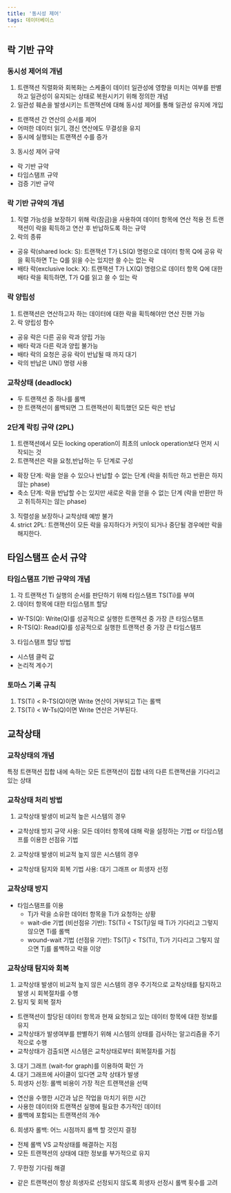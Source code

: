 ```yaml
---
title: '동시성 제어'
tags: 데이터베이스
---
```


## 락 기반 규약
### 동시성 제어의 개념
1. 트랜잭션 직렬화와 회복화는 스케줄이 데이터 일관성에 영향을 미치는 여부를 판별하고 일관성이 유지되는 상태로 복원시키기 위해 정의한 개념
2. 일관성 훼손을 발생시키는 트랜잭션에 대해 동시성 제어를 통해 일관성 유지에 개입
  - 트랜잭션 간 연산의 순서를 제어
  - 어떠한 데이터 읽기, 갱신 연산에도 무결성을 유지
  - 동시에 실행되는 트랜잭션 수를 증가
3. 동시성 제어 규약
  - 락 기반 규약
  - 타임스탬프 규약
  - 검증 기반 규약

### 락 기반 규약의 개념
1. 직렬 가능성을 보장하기 위해 락(잠금)을 사용하여 데이터 항목에 연산 적용 전 트랜잭션이 락을 획득하고 연산 후 반납하도록 하는 규약
2. 락의 종류
  - 공유 락(shared lock: S): 트랜잭션 T가 LS(Q) 명령으로 데이터 항목 Q에 공유 락을 획득하면 T는 Q를 읽을 수는 있지만 쓸 수는 없는 락
  - 배타 락(exclusive lock: X): 트랜잭션 T가 LX(Q) 명령으로 데이터 항목 Q에 대한 배타 락을 획득하면, T가 Q를 읽고 쓸 수 있는 락

### 락 양립성
1. 트랜잭션은 연산하고자 하는 데이터에 대한 락을 획득해야만 연산 진핸 가능
2. 락 양립성 함수
  - 공유 락은 다른 공유 락과 양립 가능
  - 배타 락과 다른 락과 양립 불가능
  - 배타 락의 요청은 공유 락이 반납될 때 까지 대기
  - 락의 반납은 UN() 명령 사용

### 교착상태 (deadlock)
- 두 트랜잭션 중 하나를 롤백
- 한 트랜잭션이 롤백되면 그 트랜잭션이 획득했던 모든 락은 반납

### 2단계 락킹 규약 (2PL)
1. 트랜잭션에서 모든 locking operation이 최초의 unlock operation보다 먼저 시작되는 것
2. 트랜잭션은 락을 요청,반납하는 두 단계로 구성
  - 확장 단계: 락을 얻을 수 있으나 반납할 수 없는 단계 (락을 취득만 하고 반환은 하지 않는 phase)
  - 축소 단계: 락을 반납할 수는 있지만 새로운 락을 얻을 수 없는 단계 (락을 반환만 하고 취득하지는 않는 phase)
3. 직렬성을 보장하나 교착상태 예방 불가
4. strict 2PL: 트랜잭션이 모든 락을 유지하다가 커밋이 되거나 중단될 경우에만 락을 해지한다.

## 타임스탬프 순서 규약
### 타임스탬프 기반 규약의 개념
1. 각 트랜잭션 Ti 실행의 순서를 판단하기 위해 타임스탬프 TS(Ti)를 부여
2. 데이터 항목에 대한 타임스탬프 할당
  - W-TS(Q): Write(Q)를 성공적으로 실행한 트랜잭션 중 가장 큰 타임스탬프
  - R-TS(Q): Read(Q)를 성공적으로 실행한 트랜잭션 중 가장 큰 타임스탬프
3. 타임스탬프 할당 방법
  - 시스템 클럭 값
  - 논리적 계수기

### 토마스 기록 규칙
1. TS(Ti) < R-TS(Q)이면 Write 연산이 거부되고 Ti는 롤백
2. TS(Ti) < W-Ts(Q)이면 Write 연산은 거부된다.

## 교착상태
### 교착상태의 개념
특정 트랜잭션 집합 내에 속하는 모든 트랜잭션이 집합 내의 다른 트랜잭션을 기다리고 있는 상태

### 교착상태 처리 방법
1. 교착상태 발생이 비교적 높은 시스템의 경우
  - 교착상태 방지 규약 사용: 모든 데이터 항목에 대해 락을 설정하는 기법 or 타임스탬프를 이용한 선점유 기법
2. 교착상태 발생이 비교적 높지 않은 시스템의 경우
  - 교착상태 탐지와 회복 기법 사용: 대기 그래프 or 희생자 선정

### 교착상태 방지
- 타임스탬프를 이용
  - Tj가 락을 소유한 데이터 항목을 Ti가 요청하는 상황
  - wait-die 기법 (비선점유 기반): TS(Ti) < TS(Tj)일 때 Ti가 기다리고 그렇지 않으면 Ti를 롤백
  - wound-wait 기법 (선점유 기반): TS(Tj) < TS(Ti), Ti가 기다리고 그렇지 않으면 Tj를 롤백하고 락을 이양

### 교착상태 탐지와 회복
1. 교착상태 발생이 비교적 높지 않은 시스템의 경우 주기적으로 교착상태를 탐지하고 발생 시 회복절차를 수행
2. 탐지 및 회복 절차
  - 트랜잭션이 할당된 데이터 항목과 현재 요청되고 있는 데이터 항목에 대한 정보를 유지
  - 교착상태가 발생여부를 판별하기 위해 시스템의 상태를 검사하는 알고리즘을 주기적으로 수행
  - 교착상태가 검출되면 시스템은 교착상태로부터 회복절차를 거침
3. 대기 그래프 (wait-for graph)를 이용하여 확인 가
4. 대기 그래프에 사이클이 있다면 교착 상태가 발생
5. 희생자 선정: 롤백 비용이 가장 적은 트랜잭션을 선택
  - 연산을 수행한 시간과 남은 작업을 마치기 위한 시간
  - 사용한 데이터와 트랜잭션 실행에 필요한 추가적인 데이터
  - 롤백에 포함되는 트랜잭션의 개수
6. 희생자 롤백: 어느 시점까지 롤백 할 것인지 결정
  - 전체 롤백 VS 교착상태를 해결하는 지점
  - 모든 트랜잭션의 상태에 대한 정보를 부가적으로 유지
7. 무한정 기다림 해결
  - 같은 트랜잭션이 항상 희생자로 선정되지 않도록 희생자 선정시 롤백 횟수를 고려



